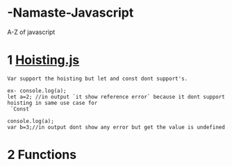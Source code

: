 # -Namaste-Javascript

A-Z of javascript

# 1 <a href="Hoisting.js">Hoisting.js</a>
`Var support the hoisting but let and const dont support's.`

    ex- console.log(a);
    let a=2; //in output `it show reference error` because it dont support hoisting in same use case for
     `Const`

    console.log(a);
    var b=3;//in output dont show any error but get the value is undefined
# 2 Functions    